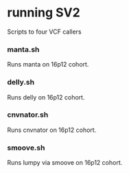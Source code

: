 # running SV2

Scripts to four VCF callers

### manta.sh

Runs manta on 16p12 cohort.

### delly.sh

Runs delly on 16p12 cohort.

### cnvnator.sh

Runs cnvnator on 16p12 cohort.

### smoove.sh

Runs lumpy via smoove on 16p12 cohort.

